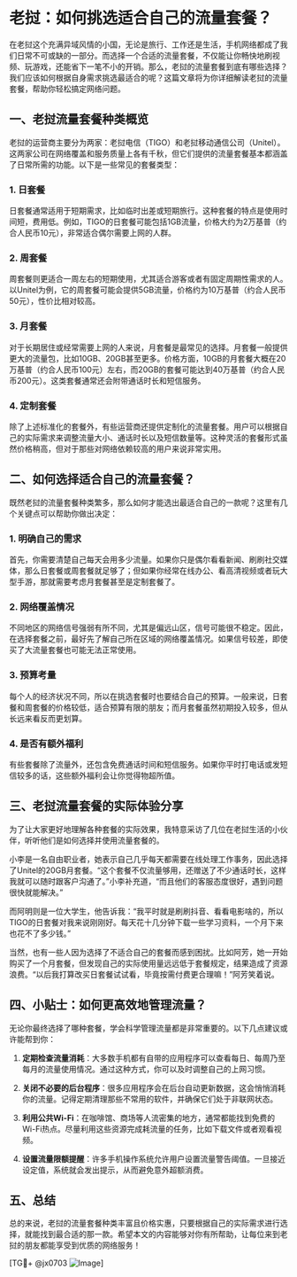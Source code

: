 # 老挝：如何挑选适合自己的流量套餐？

在老挝这个充满异域风情的小国，无论是旅行、工作还是生活，手机网络都成了我们日常不可或缺的一部分。而选择一个合适的流量套餐，不仅能让你畅快地刷视频、玩游戏，还能省下一笔不小的开销。那么，老挝的流量套餐到底有哪些选择？我们应该如何根据自身需求挑选最适合的呢？这篇文章将为你详细解读老挝的流量套餐，帮助你轻松搞定网络问题。

## 一、老挝流量套餐种类概览

老挝的运营商主要分为两家：老挝电信（TIGO）和老挝移动通信公司（Unitel）。这两家公司在网络覆盖和服务质量上各有千秋，但它们提供的流量套餐基本都涵盖了日常所需的功能。以下是一些常见的套餐类型：

### 1. 日套餐
日套餐通常适用于短期需求，比如临时出差或短期旅行。这种套餐的特点是使用时间短，费用低。例如，TIGO的日套餐可能包括1GB流量，价格大约为2万基普（约合人民币10元），非常适合偶尔需要上网的人群。

### 2. 周套餐
周套餐则更适合一周左右的短期使用，尤其适合游客或者有固定周期性需求的人。以Unitel为例，它的周套餐可能会提供5GB流量，价格约为10万基普（约合人民币50元），性价比相对较高。

### 3. 月套餐
对于长期居住或经常需要上网的人来说，月套餐是最常见的选择。月套餐一般提供更大的流量包，比如10GB、20GB甚至更多。价格方面，10GB的月套餐大概在20万基普（约合人民币100元）左右，而20GB的套餐可能达到40万基普（约合人民币200元）。这类套餐通常还会附带通话时长和短信服务。

### 4. 定制套餐
除了上述标准化的套餐外，有些运营商还提供定制化的流量套餐。用户可以根据自己的实际需求来调整流量大小、通话时长以及短信数量等。这种灵活的套餐形式虽然价格稍高，但对于那些对网络依赖较高的用户来说非常实用。

## 二、如何选择适合自己的流量套餐？

既然老挝的流量套餐种类繁多，那么如何才能选出最适合自己的一款呢？这里有几个关键点可以帮助你做出决定：

### 1. 明确自己的需求
首先，你需要清楚自己每天会用多少流量。如果你只是偶尔看看新闻、刷刷社交媒体，那么日套餐或周套餐就足够了；但如果你经常在线办公、看高清视频或者玩大型手游，那就需要考虑月套餐甚至是定制套餐了。

### 2. 网络覆盖情况
不同地区的网络信号强弱有所不同，尤其是偏远山区，信号可能很不稳定。因此，在选择套餐之前，最好先了解自己所在区域的网络覆盖情况。如果信号较差，即使买了大流量套餐也可能无法正常使用。

### 3. 预算考量
每个人的经济状况不同，所以在挑选套餐时也要结合自己的预算。一般来说，日套餐和周套餐的价格较低，适合预算有限的朋友；而月套餐虽然初期投入较多，但从长远来看反而更划算。

### 4. 是否有额外福利
有些套餐除了流量外，还包含免费通话时间和短信服务。如果你平时打电话或发短信较多的话，这些额外福利会让你觉得物超所值。

## 三、老挝流量套餐的实际体验分享

为了让大家更好地理解各种套餐的实际效果，我特意采访了几位在老挝生活的小伙伴，听听他们是如何选择并使用流量套餐的。

小李是一名自由职业者，她表示自己几乎每天都需要在线处理工作事务，因此选择了Unitel的20GB月套餐。“这个套餐不仅流量够用，还赠送了不少通话时长，这样我就可以随时跟客户沟通了。”小李补充道，“而且他们的客服态度很好，遇到问题很快就能解决。”

而阿明则是一位大学生，他告诉我：“我平时就是刷刷抖音、看看电影啥的，所以TIGO的日套餐对我来说刚刚好。每天花十几分钟下载一些学习资料，一个月下来也花不了多少钱。”

当然，也有一些人因为选择了不适合自己的套餐而感到困扰。比如阿芳，她一开始购买了一个月套餐，但发现自己的实际使用量远远低于套餐规定，结果造成了资源浪费。“以后我打算改买日套餐试试看，毕竟按需付费更合理嘛！”阿芳笑着说。

## 四、小贴士：如何更高效地管理流量？

无论你最终选择了哪种套餐，学会科学管理流量都是非常重要的。以下几点建议或许能帮到你：

1. **定期检查流量消耗**：大多数手机都有自带的应用程序可以查看每日、每周乃至每月的流量使用情况。通过这种方式，你可以及时调整自己的上网习惯。
   
2. **关闭不必要的后台程序**：很多应用程序会在后台自动更新数据，这会悄悄消耗你的流量。记得定期清理那些不常用的软件，并确保它们处于非联网状态。

3. **利用公共Wi-Fi**：在咖啡馆、商场等人流密集的地方，通常都能找到免费的Wi-Fi热点。尽量利用这些资源完成耗流量的任务，比如下载文件或者观看视频。

4. **设置流量限额提醒**：许多手机操作系统允许用户设置流量警告阈值。一旦接近设定值，系统就会发出提示，从而避免意外超额消费。

## 五、总结

总的来说，老挝的流量套餐种类丰富且价格实惠，只要根据自己的实际需求进行选择，就能找到最合适的那一款。希望本文的内容能够对你有所帮助，让每位来到老挝的朋友都能享受到优质的网络服务！

[TG💪+ @jx0703 ![Image](https://github.com/user-attachments/assets/dbca1d08-cadb-493c-b0ec-ad6f7a83f270)]